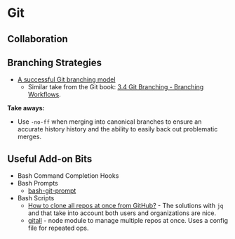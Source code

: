 # Git

## Collaboration

## Branching Strategies

* [A successful Git branching model](https://nvie.com/posts/a-successful-git-branching-model/)
  - Similar take from the Git book: [3.4 Git Branching - Branching Workflows](https://git-scm.com/book/en/v2/Git-Branching-Branching-Workflows).

**Take aways:**
* Use ```-no-ff``` when merging into canonical branches to ensure an accurate history history and the ability to easily back out problematic merges.

## Useful Add-on Bits

* Bash Command Completion Hooks
* Bash Prompts
  - [bash-git-prompt][]
* Bash Scripts
  - [How to clone all repos at once from GitHub?][so-1] - The solutions with `jq` and that take into account both users and organizations are nice.
  - [gitall][] - node module to manage multiple repos at once. Uses a config file for repeated ops.

[bash-git-prompt]: <https://github.com/magicmonty/bash-git-prompt>
[so-1]: <https://stackoverflow.com/questions/19576742/how-to-clone-all-repos-at-once-from-github/>
[gitall]: <https://www.npmjs.com/package/gitall>
